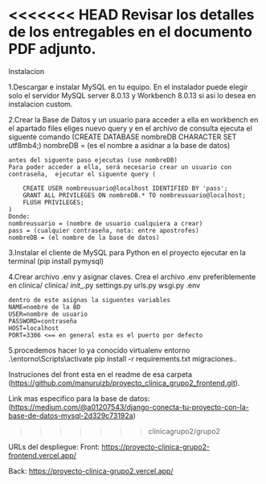<<<<<<< HEAD
Revisar los detalles de los entregables en el documento PDF adjunto.
=======
Instalacion

1.Descargar e instalar MySQL en tu equipo.
    En el instalador puede elegir solo el servidor MySQL server 8.0.13 y
    Workbench 8.0.13 si asi lo desea en instalacion custom.

2.Crear la Base de Datos y un usuario para acceder a ella
    en workbench en el apartado files eliges nuevo query y en el archivo de consulta ejecuta
    el siguente comando (CREATE DATABASE nombreDB CHARACTER SET utf8mb4;)
    nombreDB = (es el nombre a asidnar a la base de datos)

    antes del siguente paso ejecutas (use nombreDB)
    Para poder acceder a ella, será necesario crear un usuario con contraseña,  ejecutar el siguente query (

        CREATE USER nombreusuario@localhost IDENTIFIED BY 'pass';
        GRANT ALL PRIVILEGES ON nombreDB.* TO nombreusuario@localhost;
        FLUSH PRIVILEGES;
    )
    Donde:
    nombreusuario = (nombre de usuario cualquiera a crear)
    pass = (cualquier contraseña, nota: entre apostrofes)
    nombreDB = (el nombre de la base de datos)

3.Instalar el cliente de MySQL para Python
    en el proyecto ejecutar en la terminal (pip install pymysql)

4.Crear archivo .env y asignar claves.
    Crea el archivo .env preferiblemente en
    clinica/
        clinica/
        _init__.py
        settings.py
        urls.py
        wsgi.py
        .env

    dentro de este asignas la siguentes variables
    NAME=nombre de la BD
    USER=nombre de usuario
    PASSWORD=contraseña
    HOST=localhost
    PORT=3306 <== en general esta es el puerto por defecto

5.procedemos hacer lo ya conocido
    virtualenv entorno
    .\entorno\Scripts\activate
    pip install -r requirements.txt
    migraciones..

Instruciones del front esta en el readme de esa carpeta (https://github.com/manuruizb/proyecto_clinica_grupo2_frontend.git).

Link mas especifico para la base de datos: (https://medium.com/@a01207543/django-conecta-tu-proyecto-con-la-base-de-datos-mysql-2d329c73192a)
>>>>>>> clinicagrupo2/grupo2


URLs del despliegue:
Front: 
https://proyecto-clinica-grupo2-frontend.vercel.app/ 

Back:
https://proyecto-clinica-grupo2.vercel.app/

